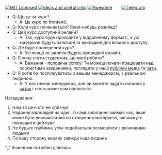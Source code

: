 [![MIT Licensed][icon-mit]][license]
[![Ideas and useful links][icon-ideas]][ideas]
[![Awesome][icon-awesome]][awesome]
&nbsp;&nbsp;&nbsp;&nbsp;&nbsp;&nbsp;
[![Telegram][icon-chat]][chat]

- Q: Що це за курс?
  + A: Це курс по frontend.
- Q: Коли курс починається? Який-небудь розклад?
  <!-- + A: TODO: Set course starting date -->
- Q: Цей курс доступний онлайн?
  + A: Так, курс буде проходити у віддаленому форматі, а усі матеріали будуть
  записані та викладені для вільного доступу.
- Q: Де буде проведений курс?
  + A: Усі лекції та заняття будуть проведені онлайн.
- Q: Я хочу стати студентом, що мені робити?
  + A: Бажання - половина успіху! Ти можеш почати працювати над особистими
  завданнями, поглядати у наші [публічні медіа](https://twitter.com/kottans_org)
  та [чати](https://github.com/kottans/frontend#chats).
- Q: Я хотів би поспілкуватись з вашим менеджером, з реальною людиною.
  + A: У нас немає менеджера, але ви можете задати питання у [чатах](https://github.com/kottans/frontend#chats) і хтось може вам відповісти.


Нагадування:
1. Нам за це ніхто не сплачує
1. Надання відповідей на одні і ті самі запитання займає час, який може бути
використаний на створення матеріалів, які можуть покращити цей курс
1. Не будьте грубими, усім подобається розмовляти з ввічливими людьми
1. По іншу сторону екрану завжди інша людина

^_^ Знаннями потрібно ділитись



[icon-chat]: https://img.shields.io/badge/chat-on%20telegram-blue.svg
[icon-mit]: https://img.shields.io/badge/license-MIT-blue.svg
[icon-ideas]: https://img.shields.io/badge/google--doc-ideas-ff69b4.svg
[icon-awesome]: https://cdn.rawgit.com/sindresorhus/awesome/d7305f38d29fed78fa85652e3a63e154dd8e8829/media/badge.svg

[license]: https://github.com/Kottans/web/blob/master/LICENSE.md
[awesome]: https://github.com/sindresorhus/awesome#front-end-development
[ideas]: https://docs.google.com/spreadsheets/d/1bZJhYjK3VHOS2HmQb2Fs4aHfEBt8mp1F09j9nEEDaqE/edit#gid=818017811
[chat]: https://t.me/joinchat/CX8EF1JmLm9IM6J6oy2U7Q
